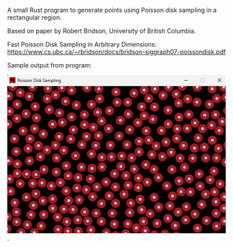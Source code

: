 A small Rust program to generate points using Poisson disk sampling in a rectangular region.

Based on paper by Robert Bridson, University of British Columbia.

Fast Poisson Disk Sampling in Arbitrary Dimensions:
https://www.cs.ubc.ca/~rbridson/docs/bridson-siggraph07-poissondisk.pdf

Sample output from program:

![Poisson Disk Sampling](docs/img/1-poisson-disk-sampling-macroquad-rust.png).
